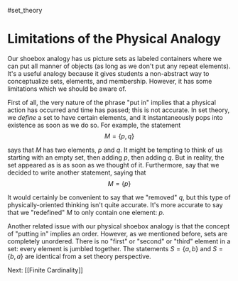 #set_theory 
# Limitations of the Physical Analogy
Our shoebox analogy has us picture sets as labeled containers where we can put all manner of objects (as long as we don't put any repeat elements). It's a useful analogy because it gives students a non-abstract way to conceptualize sets, elements, and membership. However, it has some limitations which we should be aware of.

First of all, the very nature of the phrase "put in" implies that a physical action has occurred and time has passed; this is not accurate. In set theory, we *define* a set to have certain elements, and it instantaneously pops into existence as soon as we do so. For example, the statement $$M = \{p, q\}$$

says that $M$ has two elements, $p$ and $q$. It might be tempting to think of us starting with an empty set, then adding $p$, then adding $q$. But in reality, the set appeared as is as soon as we thought of it. Furthermore, say that we decided to write another statement, saying that $$M = \{p\}$$

It would certainly be convenient to say that we "removed" $q$, but this type of physically-oriented thinking isn't quite accurate. It's more accurate to say that we "redefined" $M$ to only contain one element: $p$.

Another related issue with our physical shoebox analogy is that the concept of "putting in" implies an order. However, as we mentioned before, sets are completely unordered. There is no "first" or "second" or "third" element in a set: every element is jumbled together. The statements $S = \{a, b\}$ and $S = \{b, a\}$ are identical from a set theory perspective.

Next: [[Finite Cardinality]]